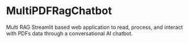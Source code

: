 # MultiPDFRagChatbot
Multi RAG Streamlit based web application to read, process, and interact with PDFs data through a conversational AI chatbot. 
